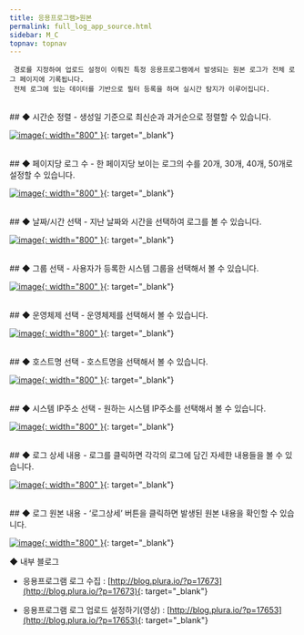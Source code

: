 ```yaml
---
title: 응용프로그램>원본
permalink: full_log_app_source.html
sidebar: M_C
topnav: topnav
---
```


     경로를 지정하여 업로드 설정이 이뤄진 특정 응용프로그램에서 발생되는 원본 로그가 전체 로그 페이지에 기록됩니다.
     전체 로그에 있는 데이터를 기반으로 필터 등록을 하며 실시간 탐지가 이루어집니다.

<br />
## ◆ 시간순 정렬
- 생성일 기준으로 최신순과 과거순으로 정렬할 수 있습니다.

[![image](/docs/images/Manual/common/full_log/source/1.png){: width="800" }](/docs/images/Manual/common/full_log/source/1.png){: target="_blank"}

<br />
## ◆ 페이지당 로그 수
- 한 페이지당 보이는 로그의 수를 20개, 30개, 40개, 50개로 설정할 수 있습니다.

[![image](/docs/images/Manual/common/full_log/source/2.png){: width="800" }](/docs/images/Manual/common/full_log/source/2.png){: target="_blank"} 

<br />
## ◆ 날짜/시간 선택
- 지난 날짜와 시간을 선택하여 로그를 볼 수 있습니다.

[![image](/docs/images/Manual/common/full_log/source/3.png){: width="800" }](/docs/images/Manual/common/full_log/source/3.png){: target="_blank"} 

<br />
## ◆ 그룹 선택
- 사용자가 등록한 시스템 그룹을 선택해서 볼 수 있습니다.

[![image](/docs/images/Manual/common/full_log/source/4.png){: width="800" }](/docs/images/Manual/common/full_log/source/4.png){: target="_blank"} 

<br />
## ◆ 운영체제 선택
- 운영체제를 선택해서 볼 수 있습니다.

[![image](/docs/images/Manual/common/full_log/source/5.png){: width="800" }](/docs/images/Manual/common/full_log/source/5.png){: target="_blank"} 

<br />
## ◆ 호스트명 선택
- 호스트명을 선택해서 볼 수 있습니다.

[![image](/docs/images/Manual/common/full_log/source/6.png){: width="800" }](/docs/images/Manual/common/full_log/source/6.png){: target="_blank"} 

<br />
## ◆ 시스템 IP주소 선택
- 원하는 시스템 IP주소를 선택해서 볼 수 있습니다.

[![image](/docs/images/Manual/common/full_log/source/7.png){: width="800" }](/docs/images/Manual/common/full_log/source/7.png){: target="_blank"}
 
<br />
## ◆ 로그 상세 내용
- 로그를 클릭하면 각각의 로그에 담긴 자세한 내용들을 볼 수 있습니다.

[![image](/docs/images/Manual/common/full_log/source/8.png){: width="800" }](/docs/images/Manual/common/full_log/source/8.png){: target="_blank"}

<br />
## ◆ 로그 원본 내용
- ‘로그상세’ 버튼을 클릭하면 발생된 원본 내용을 확인할 수 있습니다.

[![image](/docs/images/Manual/common/full_log/source/9.png){: width="800" }](/docs/images/Manual/common/full_log/source/9.png){: target="_blank"}

◆ 내부 블로그
- 응용프로그램 로그 수집 : [http://blog.plura.io/?p=17673](http://blog.plura.io/?p=17673){: target="_blank"} 

- 응용프로그램 로그 업로드 설정하기(영상) : [http://blog.plura.io/?p=17653](http://blog.plura.io/?p=17653){: target="_blank"} 